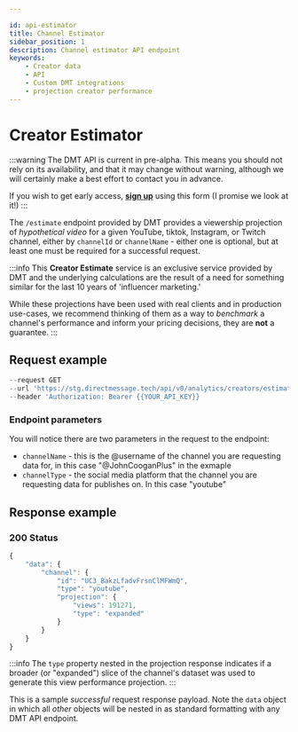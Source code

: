 ```yaml
---

id: api-estimator
title: Channel Estimator 
sidebar_position: 1
description: Channel estimator API endpoint
keywords:
    - Creator data
    - API
    - Custom DMT integrations
    - projection creator performance
---
```


# Creator Estimator 

:::warning
The DMT API is current in pre-alpha. This means you should not rely on its availability, and that it may change without warning, although we will certainly make a best effort to contact you in advance.

If you wish to get early access, [**sign up**](https://airtable.com/appzETVKT8y3nFxsx/shrEEvRQTq3tXfmgR) using this form (I promise we look at it!)
:::

The `/estimate` endpoint provided by DMT provides a viewership projection of _hypothetical video_ for a given YouTube, tiktok, Instagram, or Twitch channel, either by `channelId` or `channelName` - either one is optional, but at least one must be required for a successful request.

:::info
This **Creator Estimate** service is an exclusive service provided by DMT and the underlying calculations are the result of a need for something similar for the last 10 years of 'influencer marketing.' 

While these projections have been used with real clients and in production use-cases, we recommend thinking of them as a way to _benchmark_ a channel's performance and inform your pricing decisions, they are **not** a guarantee.
:::

## Request example

```js title="cURL Channel Estimate" showLineNumbers
--request GET
--url 'https://stg.directmessage.tech/api/v0/analytics/creators/estimate?channelName=@JohnCooganPlus&channelType=youtube'
--header 'Authorization: Bearer {{YOUR_API_KEY}}
```

### Endpoint parameters

You will notice there are two parameters in the request to the endpoint:

- `channelName` - this is the @username of the channel you are requesting data for, in this case "@JohnCooganPlus" in the exmaple
- `channelType` - the social media platform that the channel you are requesting data for publishes on. In this case "youtube"

## Response example

### 200 Status

```js title="Channel Estimate response" showLineNumbers
{
	"data": {
		"channel": {
			"id": "UC3_BakzLfadvFrsnClMFWmQ",
			"type": "youtube",
			"projection": {
				"views": 191271,
				"type": "expanded"
			}
		}
	}
}
```

:::info
The `type` property nested in the projection response indicates if a broader (or "expanded") slice of the channel's dataset was used to generate this view performance projection.
:::


This is a sample _successful_ request response payload. Note the `data` object in which all _other_ objects will be nested in as standard formatting with any DMT API endpoint.